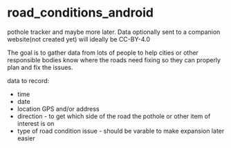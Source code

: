 # road_conditions_android
pothole tracker and maybe more later. Data optionally sent to a companion website(not created yet) will ideally be CC-BY-4.0

The goal is to gather data from lots of people to help cities or other responsible bodies know where the roads need fixing so they can properly plan and fix the issues.

data to record:
- time
- date
- location GPS and/or address
- direction - to get which side of the road the pothole or other item of interest is on
- type of road condition issue - should be varable to make expansion later easier


